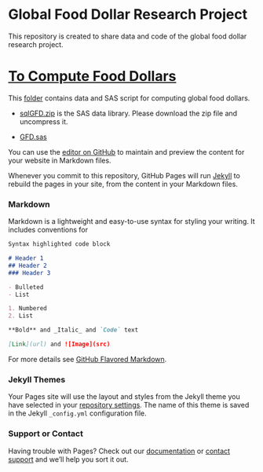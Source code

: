 # Global Food Dollar Research Project 

This repository is created to share data and code of the global food dollar research project. 

# [To Compute Food Dollars](ComputeFoodDollar\README.MD)

This [folder](ComputeFoodDollar\README.MD) contains data and SAS script for computing global food dollars. 

- [sqlGFD.zip](ComputeFoodDollar\sqlGFD.zip) is the SAS data library. Please download the zip file and uncompress it. 

- [GFD.sas](ComputeFoodDollar\GFD.sas)


You can use the [editor on GitHub](https://github.com/FEDSCornell/GlobalFoodDollar/edit/master/README.md) to maintain and preview the content for your website in Markdown files.

Whenever you commit to this repository, GitHub Pages will run [Jekyll](https://jekyllrb.com/) to rebuild the pages in your site, from the content in your Markdown files.

### Markdown

Markdown is a lightweight and easy-to-use syntax for styling your writing. It includes conventions for

```markdown
Syntax highlighted code block

# Header 1
## Header 2
### Header 3

- Bulleted
- List

1. Numbered
2. List

**Bold** and _Italic_ and `Code` text

[Link](url) and ![Image](src)
```

For more details see [GitHub Flavored Markdown](https://guides.github.com/features/mastering-markdown/).

### Jekyll Themes

Your Pages site will use the layout and styles from the Jekyll theme you have selected in your [repository settings](https://github.com/FEDSCornell/GlobalFoodDollar/settings). The name of this theme is saved in the Jekyll `_config.yml` configuration file.

### Support or Contact

Having trouble with Pages? Check out our [documentation](https://help.github.com/categories/github-pages-basics/) or [contact support](https://github.com/contact) and we’ll help you sort it out.
